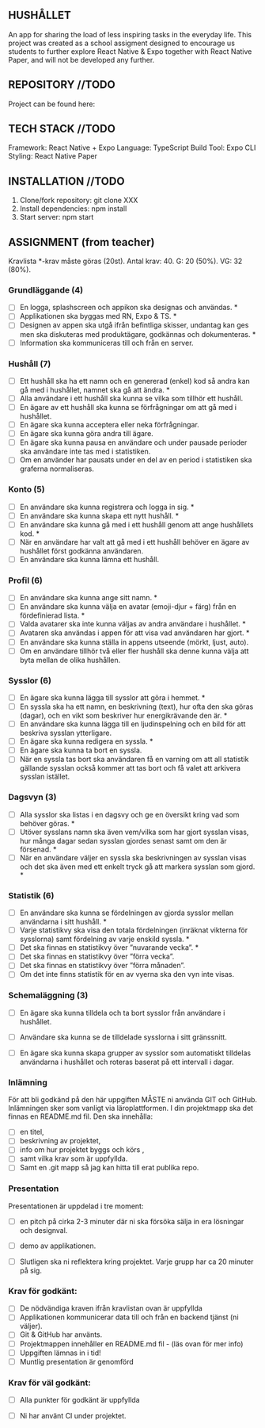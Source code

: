 ## HUSHÅLLET
An app for sharing the load of less inspiring tasks in the everyday life. 
This project was created as a school assigment designed to encourage us students to further explore React Native & Expo together with React Native Paper, and will not be developed any further.

## REPOSITORY //TODO
Project can be found here: 


## TECH STACK //TODO
Framework: React Native + Expo
Language: TypeScript
Build Tool: Expo CLI
Styling: React Native Paper


## INSTALLATION //TODO
1. Clone/fork repository:
git clone XXX 
2. Install dependencies:
npm install
3. Start server:
npm start


## ASSIGNMENT (from teacher)

Kravlista
*-krav måste göras (20st). Antal krav: 40.
G: 20 (50%).
VG: 32 (80%).

### Grundläggande (4)
- [ ] En logga, splashscreen och appikon ska designas och användas. *
- [ ] Applikationen ska byggas med RN, Expo & TS. *
- [ ] Designen av appen ska utgå ifrån befintliga skisser, undantag kan ges men ska diskuteras med produktägare, godkännas och dokumenteras. *
- [ ] Information ska kommuniceras till och från en server.
### Hushåll (7)
- [ ] Ett hushåll ska ha ett namn och en genererad (enkel) kod så andra kan gå med i hushållet, namnet ska gå att ändra. *
- [ ] Alla användare i ett hushåll ska kunna se vilka som tillhör ett hushåll.
- [ ] En ägare av ett hushåll ska kunna se förfrågningar om att gå med i hushållet.
- [ ] En ägare ska kunna acceptera eller neka förfrågningar.
- [ ] En ägare ska kunna göra andra till ägare.
- [ ] En ägare ska kunna pausa en användare och under pausade perioder ska användare inte tas med i statistiken.
- [ ] Om en använder har pausats under en del av en period i statistiken ska graferna normaliseras.
### Konto (5)
- [ ] En användare ska kunna registrera och logga in sig. *
- [ ] En användare ska kunna skapa ett nytt hushåll. *
- [ ] En användare ska kunna gå med i ett hushåll genom att ange hushållets kod. *
- [ ] När en användare har valt att gå med i ett hushåll behöver en ägare av hushållet först godkänna användaren.
- [ ] En användare ska kunna lämna ett hushåll.
### Profil (6)
- [ ] En användare ska kunna ange sitt namn. *
- [ ] En användare ska kunna välja en avatar (emoji-djur + färg) från en fördefinierad lista. *
- [ ] Valda avatarer ska inte kunna väljas av andra användare i hushållet. *
- [ ] Avataren ska användas i appen för att visa vad användaren har gjort. *
- [ ] En användare ska kunna ställa in appens utseende (mörkt, ljust, auto).
- [ ] Om en användare tillhör två eller fler hushåll ska denne kunna välja att byta mellan de olika hushållen.
### Sysslor (6)
- [ ] En ägare ska kunna lägga till sysslor att göra i hemmet. *
- [ ] En syssla ska ha ett namn, en beskrivning (text), hur ofta den ska göras (dagar), och en vikt som beskriver hur energikrävande den är. *
- [ ] En användare ska kunna lägga till en ljudinspelning och en bild för att beskriva sysslan ytterligare.
- [ ] En ägare ska kunna redigera en syssla. *
- [ ] En ägare ska kunna ta bort en syssla.
- [ ] När en syssla tas bort ska användaren få en varning om att all statistik gällande sysslan också kommer att tas bort och få valet att arkivera sysslan istället.
### Dagsvyn (3)
- [ ] Alla sysslor ska listas i en dagsvy och ge en översikt kring vad som behöver göras. *
- [ ] Utöver sysslans namn ska även vem/vilka som har gjort sysslan visas, hur många dagar sedan sysslan gjordes senast samt om den är försenad. *
- [ ] När en användare väljer en syssla ska beskrivningen av sysslan visas och det ska även med ett enkelt tryck gå att markera sysslan som gjord. *
### Statistik (6)
- [ ] En användare ska kunna se fördelningen av gjorda sysslor mellan användarna i sitt hushåll. *
- [ ] Varje statistikvy ska visa den totala fördelningen (inräknat vikterna för sysslorna) samt fördelning av varje enskild syssla. *
- [ ] Det ska finnas en statistikvy över ”nuvarande vecka”. *
- [ ] Det ska finnas en statistikvy över ”förra vecka”.
- [ ] Det ska finnas en statistikvy över ”förra månaden”.
- [ ] Om det inte finns statistik för en av vyerna ska den vyn inte visas.
### Schemaläggning (3)
- [ ] En ägare ska kunna tilldela och ta bort sysslor från användare i hushållet.
- [ ] Användare ska kunna se de tilldelade sysslorna i sitt gränssnitt.
- [ ] En ägare ska kunna skapa grupper av sysslor som automatiskt tilldelas användarna i hushållet och roteras baserat på ett intervall i dagar.


### Inlämning
För att bli godkänd på den här uppgiften MÅSTE ni använda GIT och GitHub.
Inlämningen sker som vanligt via läroplattformen. 
I din projektmapp ska det finnas en README.md fil. Den ska innehålla:
- [ ] en titel,
- [ ] beskrivning av projektet,
- [ ] info om hur projektet byggs och körs ,
- [ ] samt vilka krav som är uppfyllda. 
- [ ] Samt en .git mapp så jag kan hitta till erat publika repo.

### Presentation
Presentationen är uppdelad i tre moment:
- [ ] en pitch på cirka 2-3 minuter där ni ska försöka sälja in era lösningar och designval. 
- [ ] demo av applikationen. 
- [ ] Slutligen ska ni reflektera kring projektet. 
Varje grupp har ca 20 minuter på sig.


### Krav för godkänt:
- [ ] De nödvändiga kraven ifrån kravlistan ovan är uppfyllda
- [ ] Applikationen kommunicerar data till och från en backend tjänst (ni väljer).
- [ ] Git & GitHub har använts.
- [ ] Projektmappen innehåller en README.md fil - (läs ovan för mer info)
- [ ] Uppgiften lämnas in i tid!
- [ ] Muntlig presentation är genomförd
### Krav för väl godkänt:
- [ ] Alla punkter för godkänt är uppfyllda
- [ ] Ni har använt CI under projektet.

